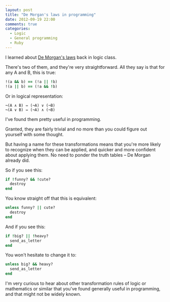 ```yaml
---
layout: post
title: "De Morgan's laws in programming"
date: 2012-09-19 22:00
comments: true
categories:
  - Logic
  - General programming
  - Ruby
---
```


I learned about [De Morgan's laws](http://en.wikipedia.org/wiki/De_Morgan's_laws) back in logic class.

There's two of them, and they're very straightforward. All they say is that for any A and B, this is true:

``` ruby de_morgans_laws.rb
!(a && b) == (!a || !b)
!(a || b) == (!a && !b)
```

Or in logical representation:

```
¬(A ∧ B) ⇔ (¬A) ∨ (¬B)
¬(A ∨ B) ⇔ (¬A) ∧ (¬B)
```

I've found them pretty useful in programming.

Granted, they are fairly trivial and no more than you could figure out yourself with some thought.

But having a name for these transformations means that you're more likely to recognize when they can be applied, and quicker and more confident about applying them. No need to ponder the truth tables – De Morgan already did.

So if you see this:

``` ruby
if !funny? && !cute?
  destroy
end
```

You know straight off that this is equivalent:

``` ruby
unless funny? || cute?
  destroy
end
```

And if you see this:

``` ruby
if !big? || !heavy?
  send_as_letter
end
```

You won't hesitate to change it to:

``` ruby
unless big? && heavy?
  send_as_letter
end
```

I'm very curious to hear about other transformation rules of logic or mathematics or similar that you've found generally useful in programming, and that might not be widely known.
